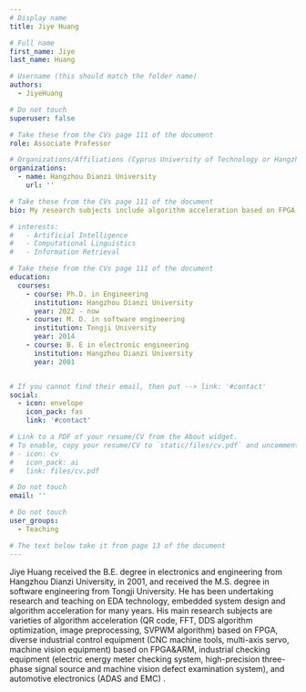```yaml
---
# Display name
title: Jiye Huang

# Full name
first_name: Jiye
last_name: Huang

# Username (this should match the folder name)
authors:
  - JiyeHuang

# Do not touch
superuser: false

# Take these from the CVs page 111 of the document
role: Associate Professor

# Organizations/Affiliations (Cyprus University of Technology or Hangzhou Dianzi University )
organizations:
  - name: Hangzhou Dianzi University
    url: ''

# Take these from the CVs page 111 of the document
bio: My research subjects include algorithm acceleration based on FPGA, diverse industrial control equipment based on FPGA & ARM architecture, industrial checking equipment and automotive electronics.

# interests:
#   - Artificial Intelligence
#   - Computational Linguistics
#   - Information Retrieval

# Take these from the CVs page 111 of the document
education:
  courses:
    - course: Ph.D. in Engineering
      institution: Hangzhou Dianzi University
      year: 2022 - now
    - course: M. D. in software engineering
      institution: Tongji University
      year: 2014
    - course: B. E in electronic engineering
      institution: Hangzhou Dianzi University
      year: 2001


# If you cannot find their email, then put --> link: '#contact'
social:
  - icon: envelope
    icon_pack: fas
    link: '#contact'

# Link to a PDF of your resume/CV from the About widget.
# To enable, copy your resume/CV to `static/files/cv.pdf` and uncomment the lines below.
# - icon: cv
#   icon_pack: ai
#   link: files/cv.pdf

# Do not touch
email: ''

# Do not touch
user_groups:
  - Teaching

# The text below take it from page 13 of the document
---
```


Jiye Huang received the B.E. degree in electronics and engineering from Hangzhou Dianzi University, in 2001, and received the M.S. degree in software engineering from Tongji University. He has been undertaking research and teaching on EDA technology, embedded system design and algorithm acceleration  for many years. His main research subjects are varieties of algorithm acceleration (QR code, FFT, DDS algorithm optimization, image preprocessing, SVPWM algorithm) based on FPGA, diverse industrial control equipment (CNC machine tools, multi-axis servo, machine vision equipment) based on FPGA&ARM, industrial checking equipment (electric energy meter checking system, high-precision three-phase signal source and machine vision defect examination system), and automotive electronics (ADAS and EMC) . 
